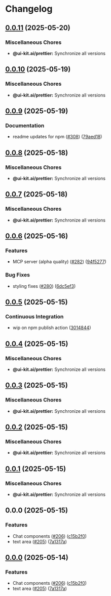 # Changelog

## [0.0.11](https://github.com/alex-mcgovern/ui-kit.ai/compare/@ui-kit.ai/prettier@v0.0.10...@ui-kit.ai/prettier@v0.0.11) (2025-05-20)


### Miscellaneous Chores

* **@ui-kit.ai/prettier:** Synchronize all versions

## [0.0.10](https://github.com/alex-mcgovern/ui-kit.ai/compare/@ui-kit.ai/prettier@v0.0.9...@ui-kit.ai/prettier@v0.0.10) (2025-05-19)


### Miscellaneous Chores

* **@ui-kit.ai/prettier:** Synchronize all versions

## [0.0.9](https://github.com/alex-mcgovern/ui-kit.ai/compare/@ui-kit.ai/prettier@v0.0.8...@ui-kit.ai/prettier@v0.0.9) (2025-05-19)


### Documentation

* readme updates for npm ([#308](https://github.com/alex-mcgovern/ui-kit.ai/issues/308)) ([79aed18](https://github.com/alex-mcgovern/ui-kit.ai/commit/79aed186b2eb89e483da5f147c0db9596a349949))

## [0.0.8](https://github.com/alex-mcgovern/ui-kit.ai/compare/@ui-kit.ai/prettier@v0.0.7...@ui-kit.ai/prettier@v0.0.8) (2025-05-18)


### Miscellaneous Chores

* **@ui-kit.ai/prettier:** Synchronize all versions

## [0.0.7](https://github.com/alex-mcgovern/ui-kit.ai/compare/@ui-kit.ai/prettier@v0.0.6...@ui-kit.ai/prettier@v0.0.7) (2025-05-18)


### Miscellaneous Chores

* **@ui-kit.ai/prettier:** Synchronize all versions

## [0.0.6](https://github.com/alex-mcgovern/ui-kit.ai/compare/@ui-kit.ai/prettier@v0.0.5...@ui-kit.ai/prettier@v0.0.6) (2025-05-16)


### Features

* MCP server (alpha quality) ([#282](https://github.com/alex-mcgovern/ui-kit.ai/issues/282)) ([94f5277](https://github.com/alex-mcgovern/ui-kit.ai/commit/94f527783562e26f8a0b6c2e502ea6755c104fc6))


### Bug Fixes

* styling fixes ([#280](https://github.com/alex-mcgovern/ui-kit.ai/issues/280)) ([6dc5ef3](https://github.com/alex-mcgovern/ui-kit.ai/commit/6dc5ef3a733a9a40e559d91626e285c43ee2c13c))

## [0.0.5](https://github.com/alex-mcgovern/ui-kit.ai/compare/@ui-kit.ai/prettier@v0.0.4...@ui-kit.ai/prettier@v0.0.5) (2025-05-15)


### Continuous Integration

* wip on npm publish action ([3014844](https://github.com/alex-mcgovern/ui-kit.ai/commit/301484489287eb14713b16a28fba686e5c5040eb))

## [0.0.4](https://github.com/alex-mcgovern/ui-kit.ai/compare/@ui-kit.ai/prettier@v0.0.3...@ui-kit.ai/prettier@v0.0.4) (2025-05-15)


### Miscellaneous Chores

* **@ui-kit.ai/prettier:** Synchronize all versions

## [0.0.3](https://github.com/alex-mcgovern/ui-kit.ai/compare/@ui-kit.ai/prettier@v0.0.2...@ui-kit.ai/prettier@v0.0.3) (2025-05-15)


### Miscellaneous Chores

* **@ui-kit.ai/prettier:** Synchronize all versions

## [0.0.2](https://github.com/alex-mcgovern/ui-kit.ai/compare/@ui-kit.ai/prettier@v0.0.1...@ui-kit.ai/prettier@v0.0.2) (2025-05-15)


### Miscellaneous Chores

* **@ui-kit.ai/prettier:** Synchronize all versions

## [0.0.1](https://github.com/alex-mcgovern/ui-kit.ai/compare/@ui-kit.ai/prettier@v0.0.0...@ui-kit.ai/prettier@v0.0.1) (2025-05-15)


### Miscellaneous Chores

* **@ui-kit.ai/prettier:** Synchronize all versions

## 0.0.0 (2025-05-15)


### Features

* Chat components ([#206](https://github.com/alex-mcgovern/ui-kit.ai/issues/206)) ([c15b2f0](https://github.com/alex-mcgovern/ui-kit.ai/commit/c15b2f0df4dbd0c4123a08504704804689511259))
* text area ([#205](https://github.com/alex-mcgovern/ui-kit.ai/issues/205)) ([7a1317a](https://github.com/alex-mcgovern/ui-kit.ai/commit/7a1317a9b9a7b997e97ab59c60c16f78bedf9724))

## [0.0.0](https://github.com/alex-mcgovern/ui-kit.ai/compare/@ui-kit.ai/prettier-v0.0.0-alpha.3...@ui-kit.ai/prettier@v0.0.0) (2025-05-14)


### Features

* Chat components ([#206](https://github.com/alex-mcgovern/ui-kit.ai/issues/206)) ([c15b2f0](https://github.com/alex-mcgovern/ui-kit.ai/commit/c15b2f0df4dbd0c4123a08504704804689511259))
* text area ([#205](https://github.com/alex-mcgovern/ui-kit.ai/issues/205)) ([7a1317a](https://github.com/alex-mcgovern/ui-kit.ai/commit/7a1317a9b9a7b997e97ab59c60c16f78bedf9724))
